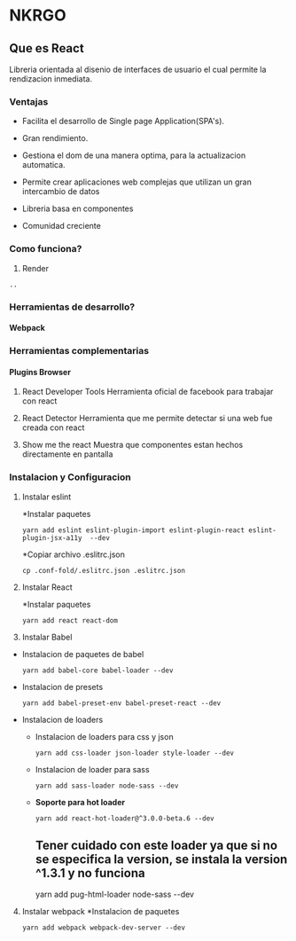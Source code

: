 # NKRGO
## Que es React
Libreria orientada al disenio de interfaces de usuario el cual permite la rendizacion inmediata.

### Ventajas
* Facilita el desarrollo de Single page Application(SPA's).

* Gran rendimiento.

* Gestiona el dom de una manera optima, para la actualizacion automatica.

* Permite crear aplicaciones web complejas que utilizan un gran intercambio de datos

* Libreria basa en componentes 

* Comunidad creciente

### Como funciona?
1. Render

```
..
```

### Herramientas de desarrollo?
#### Webpack

### Herramientas complementarias
#### Plugins Browser
1. React Developer Tools
Herramienta oficial de facebook para trabajar con react

2. React Detector
Herramienta que me permite detectar si una web fue creada con react


3. Show me the react
Muestra que componentes estan hechos directamente en pantalla


### Instalacion y Configuracion
1. Instalar eslint
    
    *Instalar paquetes

   `yarn add eslint eslint-plugin-import eslint-plugin-react eslint-plugin-jsx-a11y  --dev`
    
    *Copiar archivo .eslitrc.json

    `cp .conf-fold/.eslitrc.json .eslitrc.json`

2. Instalar React

    *Instalar paquetes

    `yarn add react react-dom`

3. Instalar Babel
* Instalacion de paquetes de babel

  `yarn add babel-core babel-loader --dev`

* Instalacion de presets

  `yarn add babel-preset-env babel-preset-react --dev`

* Instalacion de loaders
   - Instalacion de loaders para css y json
    
     `yarn add css-loader json-loader style-loader --dev`
    
    - Instalacion de loader para sass
    
      `yarn add sass-loader node-sass --dev`
    
    - **Soporte para hot loader**

      `yarn add react-hot-loader@^3.0.0-beta.6 --dev`

    
      ## Tener cuidado con este loader ya que si no se especifica la version, se instala la version ^1.3.1 y no funciona
        yarn add pug-html-loader node-sass --dev

4. Instalar webpack
    *Instalacion de paquetes 
    
    `yarn add webpack webpack-dev-server --dev`





    